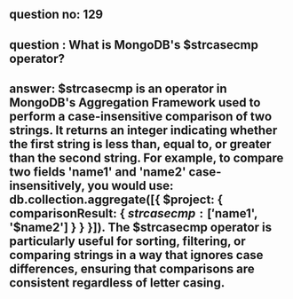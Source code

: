 
      
## question no: 129

## question : What is MongoDB's $strcasecmp operator?

## answer: $strcasecmp is an operator in MongoDB's Aggregation Framework used to perform a case-insensitive comparison of two strings. It returns an integer indicating whether the first string is less than, equal to, or greater than the second string. For example, to compare two fields 'name1' and 'name2' case-insensitively, you would use: db.collection.aggregate([{ $project: { comparisonResult: { $strcasecmp: ['$name1', '$name2'] } } }]). The $strcasecmp operator is particularly useful for sorting, filtering, or comparing strings in a way that ignores case differences, ensuring that comparisons are consistent regardless of letter casing.
      